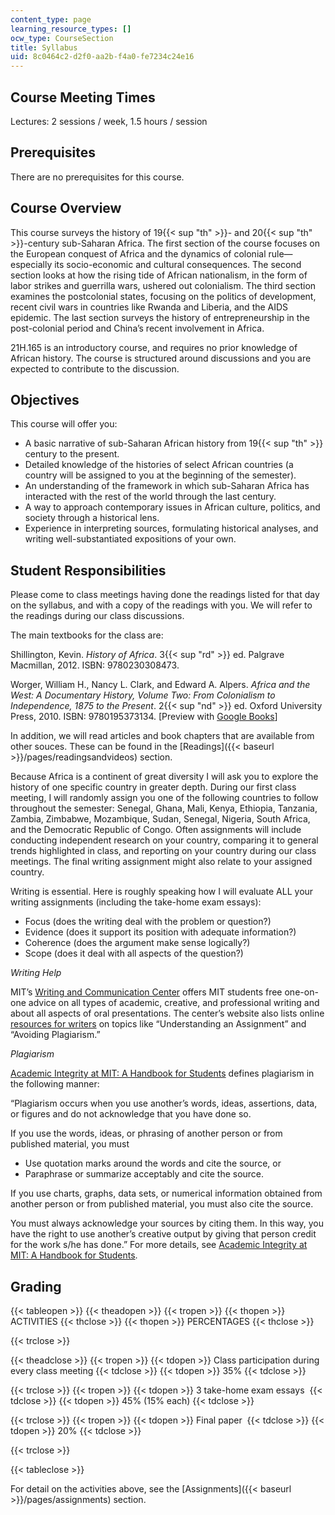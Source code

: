 ```yaml
---
content_type: page
learning_resource_types: []
ocw_type: CourseSection
title: Syllabus
uid: 8c0464c2-d2f0-aa2b-f4a0-fe7234c24e16
---
```


Course Meeting Times
--------------------

Lectures: 2 sessions / week, 1.5 hours / session

Prerequisites
-------------

There are no prerequisites for this course.

Course Overview
---------------

This course surveys the history of 19{{< sup "th" >}}\- and 20{{< sup "th" >}}\-century sub-Saharan Africa. The first section of the course focuses on the European conquest of Africa and the dynamics of colonial rule—especially its socio-economic and cultural consequences. The second section looks at how the rising tide of African nationalism, in the form of labor strikes and guerrilla wars, ushered out colonialism. The third section examines the postcolonial states, focusing on the politics of development, recent civil wars in countries like Rwanda and Liberia, and the AIDS epidemic. The last section surveys the history of entrepreneurship in the post-colonial period and China’s recent involvement in Africa.

21H.165 is an introductory course, and requires no prior knowledge of African history. The course is structured around discussions and you are expected to contribute to the discussion.

Objectives
----------

This course will offer you:

*   A basic narrative of sub-Saharan African history from 19{{< sup "th" >}} century to the present.
*   Detailed knowledge of the histories of select African countries (a country will be assigned to you at the beginning of the semester).
*   An understanding of the framework in which sub-Saharan Africa has interacted with the rest of the world through the last century.
*   A way to approach contemporary issues in African culture, politics, and society through a historical lens.
*   Experience in interpreting sources, formulating historical analyses, and writing well-substantiated expositions of your own.

Student Responsibilities
------------------------

Please come to class meetings having done the readings listed for that day on the syllabus, and with a copy of the readings with you. We will refer to the readings during our class discussions.

The main textbooks for the class are:

Shillington, Kevin. _History of Africa_. 3{{< sup "rd" >}} ed. Palgrave Macmillan, 2012. ISBN: 9780230308473. 

Worger, William H., Nancy L. Clark, and Edward A. Alpers. _Africa and the West: A Documentary History, Volume Two: From Colonialism to Independence, 1875 to the Present_. 2{{< sup "nd" >}} ed. Oxford University Press, 2010. ISBN: 9780195373134. \[Preview with [Google Books](https://books.google.com/books?id=8TXRCwAAQBAJ&pg=PAfrontcover#v=onepage&q&f=false)\]

In addition, we will read articles and book chapters that are available from other souces. These can be found in the [Readings]({{< baseurl >}}/pages/readingsandvideos) section.

Because Africa is a continent of great diversity I will ask you to explore the history of one specific country in greater depth. During our first class meeting, I will randomly assign you one of the following countries to follow throughout the semester: Senegal, Ghana, Mali, Kenya, Ethiopia, Tanzania, Zambia, Zimbabwe, Mozambique, Sudan, Senegal, Nigeria, South Africa, and the Democratic Republic of Congo. Often assignments will include conducting independent research on your country, comparing it to general trends highlighted in class, and reporting on your country during our class meetings. The final writing assignment might also relate to your assigned country.

Writing is essential. Here is roughly speaking how I will evaluate ALL your writing assignments (including the take-home exam essays):

*   Focus (does the writing deal with the problem or question?)
*   Evidence (does it support its position with adequate information?)
*   Coherence (does the argument make sense logically?)
*   Scope (does it deal with all aspects of the question?)

_Writing Help_

MIT’s [Writing and Communication Center](https://cmsw.mit.edu/writing-and-communication-center/) offers MIT students free one-on-one advice on all types of academic, creative, and professional writing and about all aspects of oral presentations. The center’s website also lists online [resources for writers](https://cmsw.mit.edu/writing-and-communication-center/resources/writers/) on topics like “Understanding an Assignment” and “Avoiding Plagiarism.”

_Plagiarism_

[Academic Integrity at MIT: A Handbook for Students](http://integrity.mit.edu/handbook/what-plagiarism) defines plagiarism in the following manner: 

“Plagiarism occurs when you use another’s words, ideas, assertions, data, or figures and do not acknowledge that you have done so.

If you use the words, ideas, or phrasing of another person or from published material, you must

*   Use quotation marks around the words and cite the source, or
*   Paraphrase or summarize acceptably and cite the source.

If you use charts, graphs, data sets, or numerical information obtained from another person or from published material, you must also cite the source.

You must always acknowledge your sources by citing them. In this way, you have the right to use another’s creative output by giving that person credit for the work s/he has done.” For more details, see [Academic Integrity at MIT: A Handbook for Students](http://integrity.mit.edu/).

Grading
-------

{{< tableopen >}}
{{< theadopen >}}
{{< tropen >}}
{{< thopen >}}
ACTIVITIES
{{< thclose >}}
{{< thopen >}}
PERCENTAGES
{{< thclose >}}

{{< trclose >}}

{{< theadclose >}}
{{< tropen >}}
{{< tdopen >}}
Class participation during every class meeting
{{< tdclose >}}
{{< tdopen >}}
35%
{{< tdclose >}}

{{< trclose >}}
{{< tropen >}}
{{< tdopen >}}
3 take-home exam essays 
{{< tdclose >}}
{{< tdopen >}}
45% (15% each)
{{< tdclose >}}

{{< trclose >}}
{{< tropen >}}
{{< tdopen >}}
Final paper 
{{< tdclose >}}
{{< tdopen >}}
20%
{{< tdclose >}}

{{< trclose >}}

{{< tableclose >}}

For detail on the activities above, see the [Assignments]({{< baseurl >}}/pages/assignments) section.